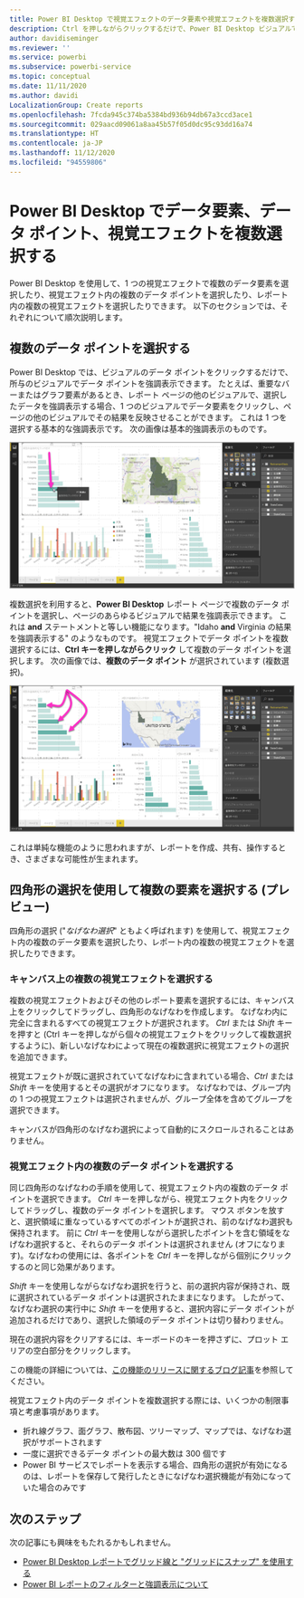 ```yaml
---
title: Power BI Desktop で視覚エフェクトのデータ要素や視覚エフェクトを複数選択する
description: Ctrl を押しながらクリックするだけで、Power BI Desktop ビジュアルで複数のデータ ポイントを選択できます。
author: davidiseminger
ms.reviewer: ''
ms.service: powerbi
ms.subservice: powerbi-service
ms.topic: conceptual
ms.date: 11/11/2020
ms.author: davidi
LocalizationGroup: Create reports
ms.openlocfilehash: 7fcda945c374ba5384bd936b94db67a3ccd3ace1
ms.sourcegitcommit: 029aacd09061a8aa45b57f05d0dc95c93dd16a74
ms.translationtype: HT
ms.contentlocale: ja-JP
ms.lasthandoff: 11/12/2020
ms.locfileid: "94559806"
---
```

# <a name="multi-select-data-elements-data-points-and-visuals-in-power-bi-desktop"></a>Power BI Desktop でデータ要素、データ ポイント、視覚エフェクトを複数選択する

Power BI Desktop を使用して、1 つの視覚エフェクトで複数のデータ要素を選択したり、視覚エフェクト内の複数のデータ ポイントを選択したり、レポート内の複数の視覚エフェクトを選択したりできます。 以下のセクションでは、それぞれについて順次説明します。

## <a name="select-multiple-data-points"></a>複数のデータ ポイントを選択する

Power BI Desktop では、ビジュアルのデータ ポイントをクリックするだけで、所与のビジュアルでデータ ポイントを強調表示できます。 たとえば、重要なバーまたはグラフ要素があるとき、レポート ページの他のビジュアルで、選択したデータを強調表示する場合、1 つのビジュアルでデータ要素をクリックし、ページの他のビジュアルでその結果を反映させることができます。 これは 1 つを選択する基本的な強調表示です。 次の画像は基本的強調表示のものです。 

![1 つのデータ ポイントが選択されている](media/desktop-multi-select/multi-select_01.png)

複数選択を利用すると、**Power BI Desktop** レポート ページで複数のデータ ポイントを選択し、ページのあらゆるビジュアルで結果を強調表示できます。 これは **and** ステートメントと等しい機能になります。"Idaho **and** Virginia の結果を強調表示する" のようなものです。 視覚エフェクトでデータ ポイントを複数選択するには、**Ctrl キーを押しながらクリック** して複数のデータ ポイントを選択します。 次の画像では、**複数のデータ ポイント** が選択されています (複数選択)。

![複数のデータ ポイントが選択されている](media/desktop-multi-select/multi-select_02.png)

これは単純な機能のように思われますが、レポートを作成、共有、操作するとき、さまざまな可能性が生まれます。 

## <a name="select-multiple-elements-using-rectangle-select-preview"></a>四角形の選択を使用して複数の要素を選択する (プレビュー)

四角形の選択 ("*なげなわ選択*" ともよく呼ばれます) を使用して、視覚エフェクト内の複数のデータ要素を選択したり、レポート内の複数の視覚エフェクトを選択したりできます。 

### <a name="select-multiple-visuals-on-the-canvas"></a>キャンバス上の複数の視覚エフェクトを選択する

複数の視覚エフェクトおよびその他のレポート要素を選択するには、キャンバス上をクリックしてドラッグし、四角形のなげなわを作成します。 なげなわ内に完全に含まれるすべての視覚エフェクトが選択されます。 *Ctrl* または *Shift* キーを押すと (Ctrl キーを押しながら個々の視覚エフェクトをクリックして複数選択するように)、新しいなげなわによって現在の複数選択に視覚エフェクトの選択を追加できます。 

視覚エフェクトが既に選択されていてなげなわに含まれている場合、*Ctrl* または *Shift* キーを使用するとその選択がオフになります。 なげなわでは、グループ内の 1 つの視覚エフェクトは選択されませんが、グループ全体を含めてグループを選択できます。

キャンバスが四角形のなげなわ選択によって自動的にスクロールされることはありません。 

### <a name="select-multiple-data-points-in-a-visual"></a>視覚エフェクト内の複数のデータ ポイントを選択する

同じ四角形のなげなわの手順を使用して、視覚エフェクト内の複数のデータ ポイントを選択できます。 *Ctrl* キーを押しながら、視覚エフェクト内をクリックしてドラッグし、複数のデータ ポイントを選択します。 マウス ボタンを放すと、選択領域に重なっているすべてのポイントが選択され、前のなげなわ選択も保持されます。 前に *Ctrl* キーを使用しながら選択したポイントを含む領域をなげなわ選択すると、それらのデータ ポイントは選択されません (オフになります)。なげなわの使用には、各ポイントを *Ctrl* キーを押しながら個別にクリックするのと同じ効果があります。 

*Shift* キーを使用しながらなげなわ選択を行うと、前の選択内容が保持され、既に選択されているデータ ポイントは選択されたままになります。 したがって、なげなわ選択の実行中に *Shift* キーを使用すると、選択内容にデータ ポイントが追加されるだけであり、選択した領域のデータ ポイントは切り替わりません。

現在の選択内容をクリアするには、キーボードのキーを押さずに、プロット エリアの空白部分をクリックします。

この機能の詳細については、[この機能のリリースに関するブログ記事](https://powerbi.microsoft.com/blog/power-bi-desktop-august-2020-feature-summary/#_Data_point)を参照してください。

視覚エフェクト内のデータ ポイントを複数選択する際には、いくつかの制限事項と考慮事項があります。

* 折れ線グラフ、面グラフ、散布図、ツリーマップ、マップでは、なげなわ選択がサポートされます
* 一度に選択できるデータ ポイントの最大数は 300 個です
* Power BI サービスでレポートを表示する場合、四角形の選択が有効になるのは、レポートを保存して発行したときになげなわ選択機能が有効になっていた場合のみです

## <a name="next-steps"></a>次のステップ

次の記事にも興味をもたれるかもしれません。

* [Power BI Desktop レポートでグリッド線と "グリッドにスナップ" を使用する](desktop-gridlines-snap-to-grid.md)
* [Power BI レポートのフィルターと強調表示について](power-bi-reports-filters-and-highlighting.md)

